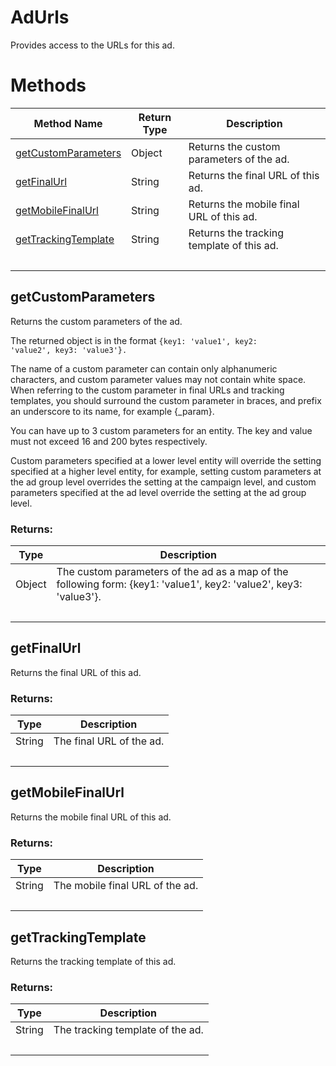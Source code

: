 # AdUrls
Provides access to the URLs for this ad.

# Methods
|Method Name|Return Type|Description|
|-|-|-
[getCustomParameters](#getcustomparameters)|Object|Returns the custom parameters of the ad.
[getFinalUrl](#getfinalurl)|String|Returns the final URL of this ad.<br />
[getMobileFinalUrl](#getmobilefinalurl)|String|Returns the mobile final URL of this ad.<br />
[getTrackingTemplate](#gettrackingtemplate)|String|Returns the tracking template of this ad.<br />
&nbsp;|&nbsp;|&nbsp;

## <a name="getcustomparameters"></a>getCustomParameters
Returns the custom parameters of the ad.

The returned object is in the format <code>{key1: 'value1', key2: 'value2', key3: 'value3'}.</code>


The name of a custom parameter can contain only alphanumeric characters, and custom parameter values may not contain white space. When referring to the custom parameter in final URLs and tracking templates, you should surround the custom parameter in braces, and prefix an underscore to its name, for example {_param}.

You can have up to 3 custom parameters for an entity. The key and value must not exceed 16 and 200 bytes respectively.

Custom parameters specified at a lower level entity will override the setting specified at a higher level entity, for example, setting custom parameters at the ad group level overrides the setting at the campaign level, and custom parameters specified at the ad level override the setting at the ad group level.



### Returns:
|Type|Description|
|-|-
Object|The custom parameters of the ad as a map of the following form: {key1: 'value1', key2: 'value2', key3: 'value3'}.
&nbsp;|&nbsp;
## <a name="getfinalurl"></a>getFinalUrl
Returns the final URL of this ad.

### Returns:
|Type|Description|
|-|-
String|The final URL of the ad.
&nbsp;|&nbsp;
## <a name="getmobilefinalurl"></a>getMobileFinalUrl
Returns the mobile final URL of this ad.

### Returns:
|Type|Description|
|-|-
String|The mobile final URL of the ad.
&nbsp;|&nbsp;
## <a name="gettrackingtemplate"></a>getTrackingTemplate
Returns the tracking template of this ad.

### Returns:
|Type|Description|
|-|-
String|The tracking template of the ad.
&nbsp;|&nbsp;
